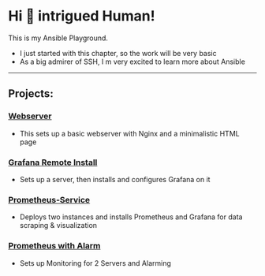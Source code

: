# Hi :wave: intrigued Human!

This is my Ansible Playground.

- I just started with this chapter, so the work will be very basic
- As a big admirer of SSH, I m very excited to learn more about Ansible

---

## Projects:

### [Webserver](./ansible-webserver/)
- This sets up a basic webserver with Nginx and a minimalistic HTML page
### [Grafana Remote Install](./grafana/)
- Sets up a server, then installs and configures Grafana on it
### [Prometheus-Service](./prometheus-service/)
- Deploys two instances and installs Prometheus and Grafana for data scraping & visualization
### [Prometheus with Alarm](./grafana-prometheus/)
- Sets up Monitoring for 2 Servers and Alarming